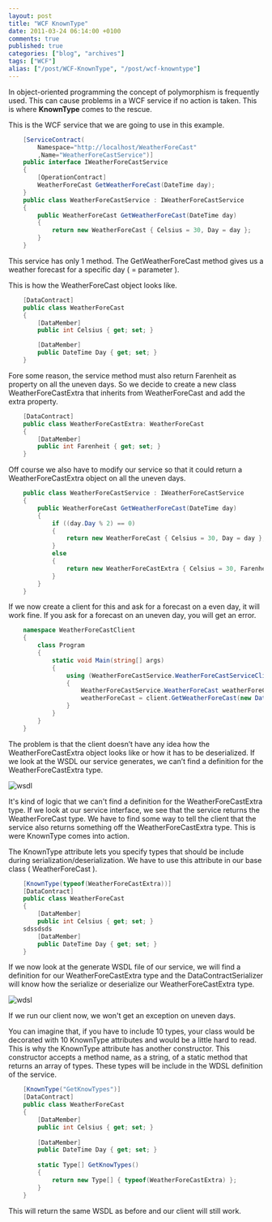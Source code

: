 ```yaml
---
layout: post
title: "WCF KnownType"
date: 2011-03-24 06:14:00 +0100
comments: true
published: true
categories: ["blog", "archives"]
tags: ["WCF"]
alias: ["/post/WCF-KnownType", "/post/wcf-knowntype"]
---
```


In object-oriented programming the concept of polymorphism is frequently used. This can cause problems in a WCF service if no action is taken. This is where **KnownType** comes to the rescue.

This is the WCF service that we are going to use in this example.

```csharp
    [ServiceContract(
        Namespace="http://localhost/WeatherForeCast"
        ,Name="WeatherForeCastService")]
    public interface IWeatherForeCastService
    {
        [OperationContract]
        WeatherForeCast GetWeatherForeCast(DateTime day);
    }
	public class WeatherForeCastService : IWeatherForeCastService
    {
        public WeatherForeCast GetWeatherForeCast(DateTime day)
        {
            return new WeatherForeCast { Celsius = 30, Day = day };
        }
    }
```

This service has only 1 method. The GetWeatherForeCast method gives us a weather forecast for a specific day ( = parameter ).

This is how the WeatherForeCast object looks like.
```C#
    [DataContract]
    public class WeatherForeCast
    {
        [DataMember]
        public int Celsius { get; set; }

        [DataMember]
        public DateTime Day { get; set; }
    }
```

Fore some reason, the service method must also return Farenheit as property on all the uneven days. So we decide to create a new class WeatherForeCastExtra that inherits from WeatherForeCast and add the extra property.

```C#
    [DataContract]
    public class WeatherForeCastExtra: WeatherForeCast
    {        
        [DataMember]
        public int Farenheit { get; set; }
    }
```

Off course we also have to modify our service so that it could return a WeatherForeCastExtra object on all the uneven days.

```C#
    public class WeatherForeCastService : IWeatherForeCastService
    {
        public WeatherForeCast GetWeatherForeCast(DateTime day)
        {
            if ((day.Day % 2) == 0)
            {
                return new WeatherForeCast { Celsius = 30, Day = day };
            }
            else
            { 
                return new WeatherForeCastExtra { Celsius = 30, Farenheit = 86, Day=day};
            }
        }
    }
```

If we now create a client for this and ask for a forecast on a even day, it will work fine. If you ask for a forecast on an uneven day, you will get an error.

```C#
    namespace WeatherForeCastClient
	{
    	class Program
    	{
    	    static void Main(string[] args)
    	    {
    	        using (WeatherForeCastService.WeatherForeCastServiceClient client = new			WeatherForeCastService.WeatherForeCastServiceClient())
            	{
                	WeatherForeCastService.WeatherForeCast weatherForeCast = client.GetWeatherForeCast(new DateTime(2011, 3, 24));
	                weatherForeCast = client.GetWeatherForeCast(new DateTime(2011, 3, 23));
	            }
	        }
	    }
	}
```

The problem is that the client doesn&rsquo;t have any idea how the WeatherForeCastExtra object looks like or how it has to be deserialized. If we look at the WSDL our service generates, we can&rsquo;t find a definition for the WeatherForeCastExtra type.

![wsdl](http://blog.kennytordeur.be/images/2011-03-24-wcf-knowntype/wsdl.png)

It's kind of logic that we can't find a definition for the WeatherForeCastExtra type. If we look at our service interface, we see that the service returns the WeatherForeCast type. We have to find some way to tell the client that the service also returns something off the WeatherForeCastExtra type. This is were KnownType comes into action.

The KnownType attribute lets you specify types that should be include during serialization/deserialization. We have to use this attribute in our base class ( WeatherForeCast ).

```C#
    [KnownType(typeof(WeatherForeCastExtra))]
	[DataContract]
	public class WeatherForeCast
	{
	    [DataMember]
	    public int Celsius { get; set; }
	sdssdsds
	    [DataMember]
	    public DateTime Day { get; set; }
	}
```


If we now look at the generate WSDL file of our service, we will find a definition for our WeatherForeCastExtra type and the DataContractSerializer will know how the serialize or deserialize our WeatherForeCastExtra type.

![wdsl](http://blog.kennytordeur.be/images/2011-03-24-wcf-knowntype/wsdl2.png)

If we run our client now, we won't get an exception on uneven days.


You can imagine that, if you have to include 10 types, your class would be decorated with 10 KnownType attributes and would be a little hard to read. This is why the KnownType attribute has another constructor. This constructor accepts a method name, as a string, of a static method that returns an array of types. These types will be include in the WDSL definition of the service.

```C#
    [KnownType("GetKnowTypes")]
	[DataContract]
	public class WeatherForeCast
	{
	    [DataMember]
	    public int Celsius { get; set; }
	
	    [DataMember]
	    public DateTime Day { get; set; }
	
	    static Type[] GetKnowTypes()
	    {
	        return new Type[] { typeof(WeatherForeCastExtra) };
	    }
	}
```
This will return the same WSDL as before and our client will still work.

